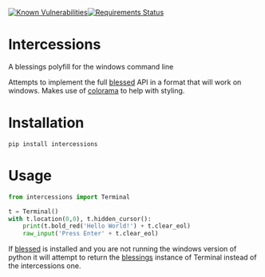 [![Known Vulnerabilities](https://snyk.io/test/github/eeems/intercessions/badge.svg)](https://snyk.io/test/github/eeems/intercessions)[![Requirements Status](https://requires.io/github/Eeems/intercessions/requirements.svg?branch=master)](https://requires.io/github/Eeems/intercessions/requirements/?branch=master)

# Intercessions

A blessings polyfill for the windows command line

Attempts to implement the full [blessed](https://pypi.python.org/pypi/blessed/) API in a format that will work on windows. Makes use of [colorama](https://pypi.python.org/pypi/colorama) to help with styling.

# Installation
``pip install intercessions``

# Usage
```python
from intercessions import Terminal

t = Terminal()
with t.location(0,0), t.hidden_cursor():
    print(t.bold_red('Hello World!') + t.clear_eol)
    raw_input('Press Enter' + t.clear_eol)

```

If [blessed](https://pypi.python.org/pypi/blessed/) is installed and you are not running the windows version of python it will attempt to return the [blessings](https://pypi.python.org/pypi/blessed/) instance of Terminal instead of the intercessions one.
